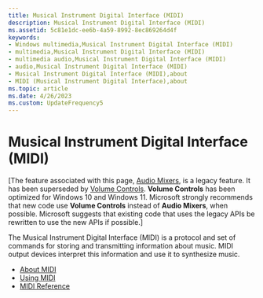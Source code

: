 ```yaml
---
title: Musical Instrument Digital Interface (MIDI)
description: Musical Instrument Digital Interface (MIDI)
ms.assetid: 5c81e1dc-ee6b-4a59-8992-8ec869264d4f
keywords:
- Windows multimedia,Musical Instrument Digital Interface (MIDI)
- multimedia,Musical Instrument Digital Interface (MIDI)
- multimedia audio,Musical Instrument Digital Interface (MIDI)
- audio,Musical Instrument Digital Interface (MIDI)
- Musical Instrument Digital Interface (MIDI),about
- MIDI (Musical Instrument Digital Interface),about
ms.topic: article
ms.date: 4/26/2023
ms.custom: UpdateFrequency5
---
```


# Musical Instrument Digital Interface (MIDI)

\[The feature associated with this page, [Audio Mixers](/windows/win32/multimedia/audio-mixers), is a legacy feature. It has been superseded by [Volume Controls](/windows/win32/coreaudio/volume-controls). **Volume Controls** has been optimized for Windows 10 and Windows 11. Microsoft strongly recommends that new code use **Volume Controls** instead of **Audio Mixers**, when possible. Microsoft suggests that existing code that uses the legacy APIs be rewritten to use the new APIs if possible.\]

The Musical Instrument Digital Interface (MIDI) is a protocol and set of commands for storing and transmitting information about music. MIDI output devices interpret this information and use it to synthesize music.

-   [About MIDI](about-midi.md)
-   [Using MIDI](using-midi.md)
-   [MIDI Reference](midi-reference.md)

 

 




